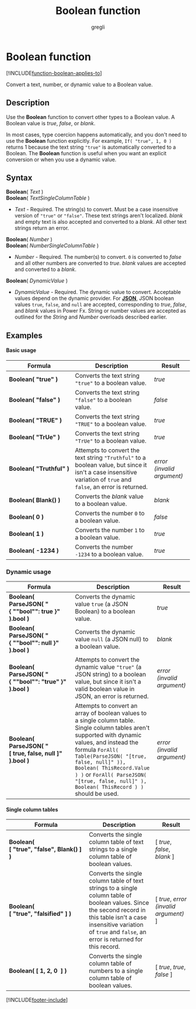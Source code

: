 ﻿---
title: Boolean function
description: Reference information including syntax and examples for the Boolean function.
author: gregli
ms.topic: reference
ms.custom: canvas
ms.reviewer: mkaur
ms.date: 06/18/2025
ms.subservice: power-fx
ms.author: jorisde
contributors:
  - gregli-msft
  - mduelae
  - gregli
no-loc: ["Boolean"]
---
# Boolean function
[!INCLUDE[function-boolean-applies-to](includes/function-boolean-applies-to.md)]



Convert a text, number, or dynamic value to a Boolean value.

## Description

Use the **Boolean** function to convert other types to a Boolean value. A Boolean value is *true*, *false*, or *blank*.

In most cases, type coercion happens automatically, and you don't need to use the **Boolean** function explicitly. For example, `If( "true", 1, 0 )` returns 1 because the text string `"true"` is automatically converted to a Boolean. The **Boolean** function is useful when you want an explicit conversion or when you use a dynamic value.

## Syntax

**Boolean**( *Text* )<br>
**Boolean**( *TextSingleColumnTable* )

* *Text* - Required. The string(s) to convert. Must be a case insensitive version of `"true"` or `"false"`. These text strings aren't localized. *blank* and empty text is also accepted and converted to a *blank*. All other text strings return an error.

**Boolean**( *Number* )<br>
**Boolean**( *NumberSingleColumnTable* )

* *Number* - Required. The number(s) to convert. `0` is converted to *false* and all other numbers are converted to *true*. *blank* values are accepted and converted to a *blank*.

**Boolean**( *DynamicValue* )

* *DynamicValue* - Required. The dynamic value to convert. Acceptable values depend on the dynamic provider. For [**JSON**](function-parsejson.md), JSON boolean values `true`, `false`, and `null` are accepted, corresponding to *true*, *false*, and *blank* values in Power Fx. String or number values are accepted as outlined for the *String* and *Number* overloads described earlier.

## Examples

#### Basic usage

| Formula | Description | Result |
| --- | --- | --- |
| **Boolean(&nbsp;"true"&nbsp;)** | Converts the text string `"true"` to a boolean value. | *true* |
| **Boolean(&nbsp;"false"&nbsp;)** | Converts the text string `"false"` to a boolean value. | *false* |
| **Boolean(&nbsp;"TRUE"&nbsp;)** | Converts the text string `"TRUE"` to a boolean value. | *true* |
| **Boolean(&nbsp;"TrUe"&nbsp;)** | Converts the text string `"TrUe"` to a boolean value. | *true* |
| **Boolean(&nbsp;"Truthful"&nbsp;)** | Attempts to convert the text string `"Truthful"` to a boolean value, but since it isn't a case insensitive variation of `true` and `false`, an error is returned. | *error (invalid argument)* |
| **Boolean(&nbsp;Blank()&nbsp;)** | Converts the *blank* value to a boolean value. | *blank* |
| **Boolean(&nbsp;0&nbsp;)** | Converts the number `0` to a boolean value. | *false* |
| **Boolean(&nbsp;1&nbsp;)** | Converts the number `1` to a boolean value. | *true* |
| **Boolean(&nbsp;-1234&nbsp;)** | Converts the number `-1234` to a boolean value. | *true* |

### Dynamic usage

| Formula | Description | Result |
| --- | --- | --- |
| **Boolean( ParseJSON( "{&nbsp;""bool"":&nbsp;true&nbsp;}" ).bool )** | Converts the dynamic value `true` (a JSON Boolean) to a boolean value. | *true* |
| **Boolean( ParseJSON( "{&nbsp;""bool"":&nbsp;null&nbsp;}" ).bool )** | Converts the dynamic value `null` (a JSON null) to a boolean value. | *blank* |
| **Boolean( ParseJSON( "{&nbsp;""bool"":&nbsp;"true"&nbsp;}" ).bool )** | Attempts to convert the dynamic value `"true"` (a JSON string) to a boolean value, but since it isn't a valid boolean value in JSON, an error is returned. | *error (invalid argument)* |
| **Boolean( ParseJSON( "[&nbsp;true,&nbsp;false,&nbsp;null&nbsp;]" ).bool )** | Attempts to convert an array of boolean values to a single column table.  Single column tables aren't supported with dynamic values, and instead the formula `ForAll( Table(ParseJSON( "[true, false, null]" )), Boolean( ThisRecord.Value ) )` or `ForAll( ParseJSON( "[true, false, null]" ), Boolean( ThisRecord ) )` should be used. | *error (invalid argument)* |

#### Single column tables

| Formula | Description | Result |
| --- | --- | --- |
| **Boolean( [&nbsp;"true",&nbsp;"false",&nbsp;Blank()&nbsp;] )** | Converts the single column table of text strings to a single column table of boolean values. | [ *true*, *false*, *blank* ] |
| **Boolean( [&nbsp;"true",&nbsp;"falsified"&nbsp;] )** | Converts the single column table of text strings to a single column table of boolean values.  Since the second record in this table isn't a case insensitive variation of `true` and `false`, an error is returned for this record. | [ *true*, *error (invalid argument)* ] |
| **Boolean( [&nbsp;1,&nbsp;2,&nbsp;0 &nbsp;] )** | Converts the single column table of numbers to a single column table of boolean values. | [ *true*, *true*, *false* ] |

[!INCLUDE[footer-include](../../includes/footer-banner.md)]









































































































































